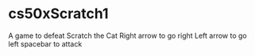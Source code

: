 # cs50xScratch1
A game to defeat Scratch the Cat
Right arrow to go right
Left arrow to go left
spacebar to attack
